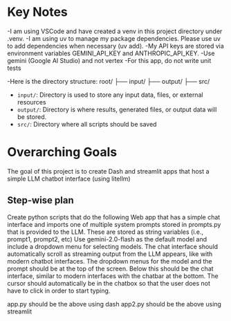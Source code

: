 # Key Notes
-I am using VSCode and have created a venv in this project directory under .venv.
-I am using uv to manage my package dependencies. Please use uv to add dependencies when necessary (uv add).
-My API keys are stored via environment variables GEMINI_API_KEY and ANTHROPIC_API_KEY.
-Use gemini (Google AI Studio) and not vertex
-For this app, do not write unit tests

-Here is the directory structure:
root/
├── input/
├── output/
├── src/

* `input/`: Directory is used to store any input data, files, or external resources
* `output/`: Directory is where results, generated files, or output data will be stored.
* `src/`: Directory where all scripts should be saved

# Overarching Goals
The goal of this project is to create Dash and streamlit apps that host a simple LLM chatbot interface (using litellm)

## Step-wise plan
Create python scripts that do the following
 Web app that has a simple chat interface and imports one of multiple system prompts stored in prompts.py that is provided to the LLM. These are stored as string variables (i.e., prompt1, prompt2, etc)
 Use gemini-2.0-flash as the default model and include a dropdown menu for selecting models. 
 The chat interface should automatically scroll as streaming output from the LLM appears, like with modern chatbot interfaces.
 The dropdown menus for the model and the prompt should be at the top of the screen. Below this should be the chat interface, similar to modern interfaces with the chatbar at the bottom. 
 The cursor should automatically be in the chatbox so that the user does not have to click in order to start typing.

app.py should be the above using dash
app2.py should be the above using streamlit